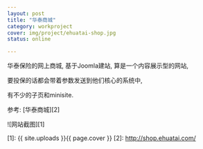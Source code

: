 ```yaml
---
layout: post 
title: "华泰商城"
category: workproject
cover: img/project/ehuatai-shop.jpg
status: online

---
```



华泰保险的网上商城, 基于Joomla建站, 算是一个内容展示型的网站, 

要投保的话都会带着参数发送到他们核心的系统中, 

有不少的子页和minisite.

参考: [华泰商城][2]

![网站截图][1]


  [1]: {{ site.uploads }}{{ page.cover }}
  [2]: http://shop.ehuatai.com/